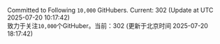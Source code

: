 Committed to Following `10,000` GitHubers. Current: <!-- FOLLOWING_COUNT -->302<!-- FOLLOWING_COUNT --> (Update at UTC <!-- LAST_UPDATED -->2025-07-20 10:17:42<!-- LAST_UPDATED -->)<br>
致力于关注`10,000`个GitHuber。当前：<!-- FOLLOWING_COUNT -->302<!-- FOLLOWING_COUNT --> (更新于北京时间 <!-- LAST_UPDATED_CST -->2025-07-20 18:17:42<!-- LAST_UPDATED_CST -->)
